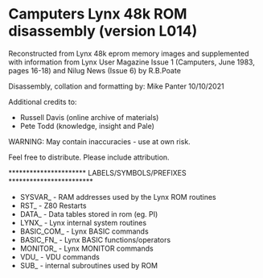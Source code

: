 Camputers Lynx 48k ROM disassembly (version L014)
===================================================

Reconstructed from Lynx 48k eprom memory images and supplemented with information from Lynx User Magazine Issue 1 (Camputers, June 1983, pages 16-18) and Nilug News (Issue 6) by R.B.Poate

Disassembly, collation and formatting by: Mike Panter 10/10/2021

Additional credits to: 
 - Russell Davis (online archive of materials) 
 - Pete Todd (knowledge, insight and Pale)

WARNING: May contain inaccuracies - use at own risk.

Feel free to distribute. Please include attribution.

********************** LABELS/SYMBOLS/PREFIXES ************************

 - SYSVAR_     - RAM addresses used by the Lynx ROM routines
 - RST_        - Z80 Restarts
 - DATA_       - Data tables stored in rom (eg. PI)
 - LYNX_       - Lynx internal system routines
 - BASIC_COM_  - Lynx BASIC commands
 - BASIC_FN_   - Lynx BASIC functions/operators
 - MONITOR_    - Lynx MONITOR commands
 - VDU_        - VDU commands
 - SUB_        - internal subroutines used by ROM

